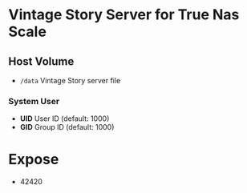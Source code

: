 # Vintage Story Server for True Nas Scale

## Host Volume

- `/data` Vintage Story server file

### System User

- **UID** User ID (default: 1000)
- **GID** Group ID (default: 1000)

# Expose

- 42420

